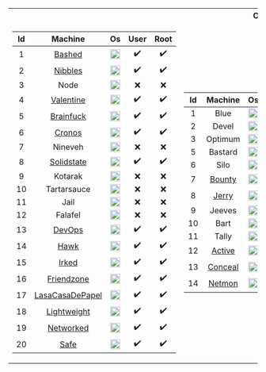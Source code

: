 <table>
<tr><th colspan="4"> OSCP-LIKE MACHINES </th></tr>
<tr><td>

|Id| Machine | Os | User | Root |
| :---: | :---: | :---: | :---: | :---: |
|1|[Bashed](bashed.pdf)| <img src="https://github.com/fatihh92/HackTheBox-Writeups/blob/master/resim/linux.png" width="20" height="20"> |:heavy_check_mark:|:heavy_check_mark:| 
|2|[Nibbles](https://github.com/fatihh92/HackTheBox-Writeups/blob/master/nibbles.pdf)| <img src="https://github.com/fatihh92/HackTheBox-Writeups/blob/master/resim/linux.png" width="20" height="20"> |:heavy_check_mark:|:heavy_check_mark:| 
|3|Node| <img src="https://github.com/fatihh92/HackTheBox-Writeups/blob/master/resim/linux.png" width="20" height="20"> |:x:|:x:| 
|4|[Valentine](valentine.pdf)| <img src="https://github.com/fatihh92/HackTheBox-Writeups/blob/master/resim/linux.png" width="20" height="20"> |:heavy_check_mark:|:heavy_check_mark:| 
|5|[Brainfuck](brainfuck.pdf)| <img src="https://github.com/fatihh92/HackTheBox-Writeups/blob/master/resim/linux.png" width="20" height="20"> |:heavy_check_mark:|:heavy_check_mark:| 
|6|[Cronos](cronos.pdf)| <img src="https://github.com/fatihh92/HackTheBox-Writeups/blob/master/resim/linux.png" width="20" height="20"> |:heavy_check_mark:|:heavy_check_mark:| 
|7|Nineveh| <img src="https://github.com/fatihh92/HackTheBox-Writeups/blob/master/resim/linux.png" width="20" height="20"> |:x:|:x:| 
|8|[Solidstate](solidstate.pdf)| <img src="https://github.com/fatihh92/HackTheBox-Writeups/blob/master/resim/linux.png" width="20" height="20"> |:heavy_check_mark:|:heavy_check_mark:| 
|9|Kotarak| <img src="https://github.com/fatihh92/HackTheBox-Writeups/blob/master/resim/linux.png" width="20" height="20"> |:x:|:x:| 
|10|Tartarsauce| <img src="https://github.com/fatihh92/HackTheBox-Writeups/blob/master/resim/linux.png" width="20" height="20"> |:x:|:x:| 
|11|Jail| <img src="https://github.com/fatihh92/HackTheBox-Writeups/blob/master/resim/linux.png" width="20" height="20"> |:x:|:x:| 
|12|Falafel| <img src="https://github.com/fatihh92/HackTheBox-Writeups/blob/master/resim/linux.png" width="20" height="20"> |:x:|:x:| 
|13|[DevOps](https://github.com/fatihh92/HackTheBox-Writeups/blob/master/devops.pdf)| <img src="https://github.com/fatihh92/HackTheBox-Writeups/blob/master/resim/linux.png" width="20" height="20"> |:heavy_check_mark:|:heavy_check_mark:|
|14|[Hawk](https://github.com/fatihh92/HackTheBox-Writeups/blob/master/hawk.pdf)| <img src="https://github.com/fatihh92/HackTheBox-Writeups/blob/master/resim/linux.png" width="20" height="20"> |:heavy_check_mark:|:heavy_check_mark:|
|15|[Irked](https://github.com/fatihh92/HackTheBox-Writeups/blob/master/irked.pdf)| <img src="https://github.com/fatihh92/HackTheBox-Writeups/blob/master/resim/linux.png" width="20" height="20"> |:heavy_check_mark:|:heavy_check_mark:|
|16|[Friendzone](https://github.com/fatihh92/HackTheBox-Writeups/blob/master/friendzone.pdf)| <img src="https://github.com/fatihh92/HackTheBox-Writeups/blob/master/resim/linux.png" width="20" height="20"> |:heavy_check_mark:|:heavy_check_mark:| 
|17|[LasaCasaDePapel](https://github.com/fatihh92/HackTheBox-Writeups/blob/master/lacasadepapel.pdf)| <img src="https://github.com/fatihh92/HackTheBox-Writeups/blob/master/resim/linux.png" width="20" height="20"> |:heavy_check_mark:|:heavy_check_mark:| 
|18|[Lightweight](https://github.com/fatihh92/HackTheBox-Writeups/blob/master/leightweight.pdf)| <img src="https://github.com/fatihh92/HackTheBox-Writeups/blob/master/resim/linux.png" width="20" height="20"> |:heavy_check_mark:|:heavy_check_mark:|
|19|[Networked](https://github.com/fatihh92/HackTheBox-Writeups/blob/master/networked.pdf)| <img src="https://github.com/fatihh92/HackTheBox-Writeups/blob/master/resim/linux.png" width="20" height="20"> |:heavy_check_mark:|:heavy_check_mark:|
|20|[Safe](https://github.com/fatihh92/HackTheBox-Writeups/blob/master/safe.pdf)| <img src="https://github.com/fatihh92/HackTheBox-Writeups/blob/master/resim/linux.png" width="20" height="20"> |:heavy_check_mark:|:heavy_check_mark:|
</td><td>

|Id| Machine | Os | User | Root |
| :---: | :---: | :---: | :---: | :---: |
|1|Blue| <img src="https://github.com/fatihh92/HackTheBox-Writeups/blob/master/resim/win.png" width="20" height="20"> |:x:|:x:| 
|2|Devel| <img src="https://github.com/fatihh92/HackTheBox-Writeups/blob/master/resim/win.png" width="20" height="20"> |:x:|:x:| 
|3|Optimum| <img src="https://github.com/fatihh92/HackTheBox-Writeups/blob/master/resim/win.png" width="20" height="20"> |:x:|:x:| 
|5|Bastard| <img src="https://github.com/fatihh92/HackTheBox-Writeups/blob/master/resim/win.png" width="20" height="20"> |:x:|:x:| 
|6|Silo| <img src="https://github.com/fatihh92/HackTheBox-Writeups/blob/master/resim/win.png" width="20" height="20"> |:x:|:x:| 
|7|[Bounty](https://github.com/fatihh92/HackTheBox-Writeups/blob/master/bounty.pdf)| <img src="https://github.com/fatihh92/HackTheBox-Writeups/blob/master/resim/win.png" width="20" height="20"> |:heavy_check_mark:|:heavy_check_mark:| 
|8|[Jerry](https://github.com/fatihh92/HackTheBox-Writeups/blob/master/jerry.pdf)| <img src="https://github.com/fatihh92/HackTheBox-Writeups/blob/master/resim/win.png" width="20" height="20"> |:heavy_check_mark:|:heavy_check_mark:| 
|9|Jeeves| <img src="https://github.com/fatihh92/HackTheBox-Writeups/blob/master/resim/win.png" width="20" height="20"> |:x:|:x:| 
|10|Bart| <img src="https://github.com/fatihh92/HackTheBox-Writeups/blob/master/resim/win.png" width="20" height="20"> |:x:|:x:| 
|11|Tally| <img src="https://github.com/fatihh92/HackTheBox-Writeups/blob/master/resim/win.png" width="20" height="20"> |:x:|:x:| 
|12|[Active](https://github.com/fatihh92/HackTheBox-Writeups/blob/master/active.pdf)| <img src="https://github.com/fatihh92/HackTheBox-Writeups/blob/master/resim/win.png" width="20" height="20"> |:heavy_check_mark:|:heavy_check_mark:| 
|13|[Conceal](https://github.com/fatihh92/HackTheBox-Writeups/blob/master/conceal.pdf)| <img src="https://github.com/fatihh92/HackTheBox-Writeups/blob/master/resim/win.png" width="20" height="20"> |:heavy_check_mark:|:heavy_check_mark:|
|14|[Netmon](https://github.com/fatihh92/HackTheBox-Writeups/blob/master/netmon.pdf)| <img src="https://github.com/fatihh92/HackTheBox-Writeups/blob/master/resim/win.png" width="20" height="20"> |:heavy_check_mark:|:heavy_check_mark:|
</td><td>

|Id| Machine | Os | User | Root |
| :---: | :---: | :---: | :---: | :---: |
|1|Sense| <img src="https://github.com/fatihh92/HackTheBox-Writeups/blob/master/resim/freebsd.png" width="20" height="20"> |:x:|:x:| 
|2|[Poison](https://github.com/fatihh92/HackTheBox-Writeups/blob/master/poison.pdf)| <img src="https://github.com/fatihh92/HackTheBox-Writeups/blob/master/resim/freebsd.png" width="20" height="20"> |:heavy_check_mark:|:heavy_check_mark:|
</td><td>

|Id| Machine | Os | User | Root |
| :---: | :---: | :---: | :---: | :---: |
|1|Sunday| <img src="https://github.com/fatihh92/HackTheBox-Writeups/blob/master/resim/solaris.png" width="20" height="20"> |:x:|:x:|

</td></tr> 
</table>
